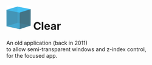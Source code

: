 <h1><img src="resources/icon.png"/> Clear</h1>
An old application (back in 2011)<br/>
to allow semi-transparent windows and z-index control,<br/>
for the focused app.<br/>
